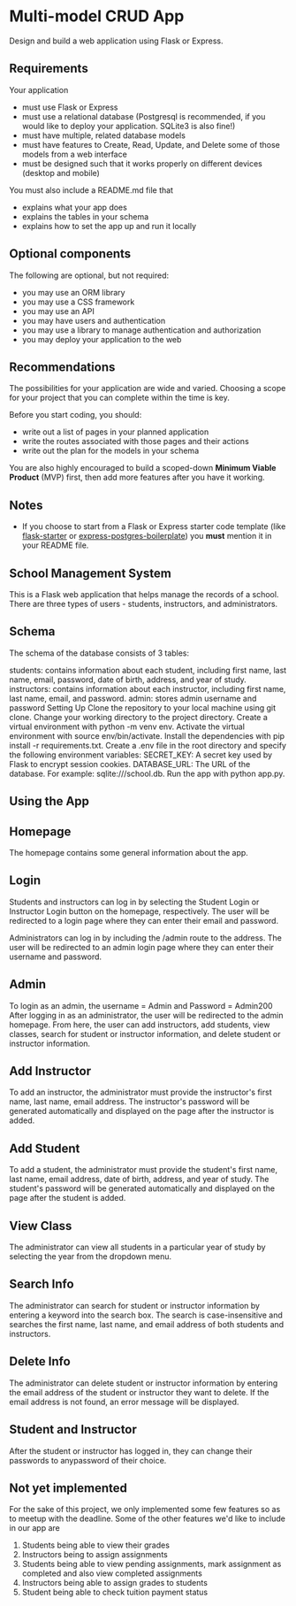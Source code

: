 # Multi-model CRUD App

Design and build a web application using Flask or Express.

## Requirements

Your application

- must use Flask or Express
- must use a relational database (Postgresql is recommended, if you would like to deploy your application. SQLite3 is also fine!)
- must have multiple, related database models
- must have features to Create, Read, Update, and Delete some of those models from a web interface
- must be designed such that it works properly on different devices (desktop and mobile)

You must also include a README.md file that
- explains what your app does
- explains the tables in your schema
- explains how to set the app up and run it locally

## Optional components

The following are optional, but not required:

- you may use an ORM library
- you may use a CSS framework
- you may use an API
- you may have users and authentication
- you may use  a library to manage authentication and authorization
- you may deploy your application to the web

## Recommendations

The possibilities for your application are wide and varied. Choosing a scope for your project that you can complete within the time is key.

Before you start coding, you should:
- write out a list of pages in your planned application
- write the routes associated with those pages and their actions
- write out the plan for the models in your schema

You are also highly encouraged to build a scoped-down **Minimum Viable Product** (MVP) first, then add more features after you have it working.

## Notes

- If you choose to start from a Flask or Express starter code template (like [flask-starter](https://github.com/ksh7/flask-starter) or [express-postgres-boilerplate](https://github.com/mateo-io/express-postgres-boilerplate)) you **must** mention it in your README file.

## School Management System
This is a Flask web application that helps manage the records of a school. There are three types of users - students, instructors, and administrators.

## Schema
The schema of the database consists of 3 tables:

students: contains information about each student, including first name, last name, email, password, date of birth, address, and year of study.
instructors: contains information about each instructor, including first name, last name, email, and password.
admin: stores admin username and password
Setting Up
Clone the repository to your local machine using git clone.
Change your working directory to the project directory.
Create a virtual environment with python -m venv env.
Activate the virtual environment with source env/bin/activate.
Install the dependencies with pip install -r requirements.txt.
Create a .env file in the root directory and specify the following environment variables:
SECRET_KEY: A secret key used by Flask to encrypt session cookies.
DATABASE_URL: The URL of the database. For example: sqlite:///school.db.
Run the app with python app.py.

## Using the App
## Homepage
The homepage contains some general information about the app.

## Login
Students and instructors can log in by selecting the Student Login or Instructor Login button on the homepage, respectively. The user will be redirected to a login page where they can enter their email and password.

Administrators can log in by including the /admin route to the address. The user will be redirected to an admin login page where they can enter their username and password.

## Admin
To login as an admin, the username = Admin and Password = Admin200
After logging in as an administrator, the user will be redirected to the admin homepage. From here, the user can add instructors, add students, view classes, search for student or instructor information, and delete student or instructor information.

## Add Instructor
To add an instructor, the administrator must provide the instructor's first name, last name, email address. The instructor's password will be generated automatically and displayed on the page after the instructor is added.

## Add Student
To add a student, the administrator must provide the student's first name, last name, email address, date of birth, address, and year of study. The student's password will be generated automatically and displayed on the page after the student is added.

## View Class
The administrator can view all students in a particular year of study by selecting the year from the dropdown menu.

## Search Info
The administrator can search for student or instructor information by entering a keyword into the search box. The search is case-insensitive and searches the first name, last name, and email address of both students and instructors.

## Delete Info
The administrator can delete student or instructor information by entering the email address of the student or instructor they want to delete. If the email address is not found, an error message will be displayed.

## Student and Instructor
After the student or instructor has logged in, they can change their passwords to anypassword of their choice.

## Not yet implemented
For the sake of this project, we only implemented some few features so as to meetup with the deadline. Some of the other features we'd like to include in our app are
1. Students being able to view their grades
2. Instructors being to assign assignments
3. Students being able to view pending assignments, mark assignment as completed and also view completed assignments
4. Instructors being able to assign grades to students
5. Student being able to check tuition payment status 
